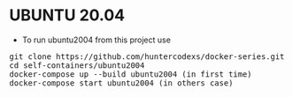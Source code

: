 # UBUNTU 20.04

- To run ubuntu2004 from this project use

<pre>
git clone https://github.com/huntercodexs/docker-series.git .
cd self-containers/ubuntu2004
docker-compose up --build ubuntu2004 (in first time)
docker-compose start ubuntu2004 (in others case)
</pre>
